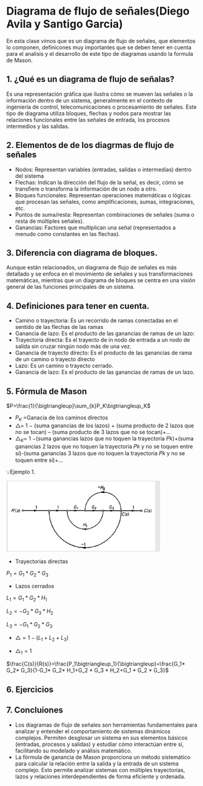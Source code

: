 # Diagrama de flujo de señales(Diego Avila y Santigo Garcia)
En esta clase vimos que es un diagrama de flujo de señales, que elementos lo componen, definicones muy importantes que se deben tener en cuenta para el analisis y el desarrollo de este tipo de diagramas usando la formula de Mason. 
## 1. ¿Qué es un diagrama de flujo de señalas?
Es una representación gráfica que ilustra cómo se mueven las señales o la información dentro de un sistema, generalmente en el contexto de ingeniería de control, telecomunicaciones o procesamiento de señales. Este tipo de diagrama utiliza bloques, flechas y nodos para mostrar las relaciones funcionales entre las señales de entrada, los procesos intermedios y las salidas.

## 2. Elementos de de los diagrmas de flujo de señales

- Nodos: Representan variables (entradas, salidas o intermedias) dentro del sistema
- Flechas: Indican la dirección del flujo de la señal, es decir, cómo se transfiere o transforma la información de un nodo a otro.
- Bloques funcionales: Representan operaciones matemáticas o lógicas que procesan las señales, como amplificaciones, sumas, integraciones, etc.
- Puntos de suma/resta: Representan combinaciones de señales (suma o resta de múltiples señales).
- Ganancias: Factores que multiplican una señal (representados a menudo como constantes en las flechas).

## 3. Diferencia con diagrama de bloques.
Aunque están relacionados, un diagrama de flujo de señales es más detallado y se enfoca en el movimiento de señales y sus transformaciones matemáticas, mientras que un diagrama de bloques se centra en una visión general de las funciones principales de un sistema.

## 4. Definiciones para tener en cuenta.
- Camino o trayectoria: Es un recorrido de ramas conectadas en el sentido de las flechas de las ramas
- Ganancia de lazo: Es el producto de las ganancias de ramas de un lazo:
- Trayectoria directa: Es el trayecto de in nodo de entrada a un nodo de salida sin cruzar ningún nodo más de una vez.
- Ganancia de trayecto directo: Es el producto de las ganancias de rama de un camino o trayecto directo
- Lazo: Es un camino o trayecto cerrado.
- Ganancia de lazo: Es el producto de las ganancias de ramas de un lazo.

## 5. Fórmula de Mason 

$P=\frac{1}{\bigtriangleup}\sum_{k}P_K\bigtriangleup_K$

- $P_K$ =Ganacia de los caminos directos
- $\bigtriangleup$= 1 − (suma ganancias de los lazos) + (suma producto de 2
lazos que no se tocan) – (suma producto de 3 lazos que no se
tocan)+...
- $\bigtriangleup_K$= 1 −(suma ganancias lazos que no toquen la trayectoria
𝑃𝑘)+(suma ganancias 2 lazos que no toquen la trayectoria 𝑃𝑘 y
no se toquen entre sí)-(suma ganancias 3 lazos que no toquen
la trayectoria 𝑃𝑘 y no se toquen entre sí)+…

💡Ejemplo 1.

![](https://github.com/diegavila00/Apuntes/blob/main/TP/fm.png)

- Trayectorias directas

$P_1= G_1* G_2* G_3$

- Lazos cerrados

$L_1=G_1* G_2* H_1$

$L_2= -G_2 * G_3 * H_2$

$L_3= -G_1 * G_2 * G_3$

- $\bigtriangleup= 1-(L_1+L_2+L_3)$

- $\bigtriangleup_1=1$

$\frac{C(s)}{R(s)}=\frac{P_1\bigtriangleup_1}{\bigtriangleup}=\frac{G_1* G_2* G_3}{1-G_1* G_2* H_1+G_2 * G_3 * H_2+G_1 * G_2 * G_3}$


## 6. Ejercicios 

## 7. Concluiones 

- Los diagramas de flujo de señales son herramientas fundamentales para analizar y entender el comportamiento de sistemas dinámicos complejos. Permiten desglosar un sistema en sus elementos básicos (entradas, procesos y salidas) y estudiar cómo interactúan entre sí, facilitando su modelado y análisis matemático.
-  La fórmula de ganancia de Mason proporciona un método sistemático para calcular la relación entre la salida y la entrada de un sistema complejo. Esto permite analizar sistemas con múltiples trayectorias, lazos y relaciones interdependientes de forma eficiente y ordenada.
  

























